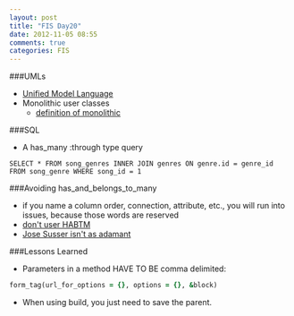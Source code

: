```yaml
---
layout: post
title: "FIS Day20"
date: 2012-11-05 08:55
comments: true
categories: FIS
---
```


###UMLs
- [Unified Model Language](http://en.wikipedia.org/wiki/Unified_Modeling_Language)
- Monolithic user classes
  - [definition of monolithic](http://stackoverflow.com/questions/3179396/what-does-monolithic-mean)


###SQL
  - A has_many :through type query
```
SELECT * FROM song_genres INNER JOIN genres ON genre.id = genre_id FROM song_genre WHERE song_id = 1
```

###Avoiding has_and_belongs_to_many
  - if you name a column order, connection, attribute, etc., you will run into issues, because those words are reserved
  - [don't user HABTM](http://archive.culann.com/2008/03/the-evil-unnecessary-has_and_belongs_to_many)
  - [Jose Susser isn't as adamant](http://blog.hasmanythrough.com/2006/4/20/many-to-many-dance-off)
 

###Lessons Learned
  - Parameters in a method HAVE TO BE comma delimited:
```ruby
form_tag(url_for_options = {}, options = {}, &block)
```

- When using build, you just need to save the parent.
